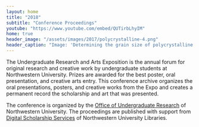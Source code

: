 ```yaml
---
layout: home
title: "2018"
subtitle: "Conference Proceedings"
youtube: "https://www.youtube.com/embed/QUTirbLhyIM"
home: true
header_image: "/assets/images/2017/polycrystalline-4.png"
header_caption: "Image: 'Determining the grain size of polycrystalline diamond' by Lauren Barmore, Physics and Astronomy"
---
```

The Undergraduate Research and Arts Exposition is the annual forum for original research and creative work by undergraduate students at Northwestern University. Prizes are awarded for the best poster, oral presentation, and creative arts entry. This conference archive organizes the oral presentations, posters, and creative works from the Expo and creates a permanent record the scholarship and art that was presented.

The conference is organized by the [Office of Undergraduate Research](http://undergradresearch.northwestern.edu) of Northwestern University. The proceedings are published with support from [Digital Scholarship Services](mailto:digitalscholarship@northwestern.edu) of Northwestern University Libraries.
